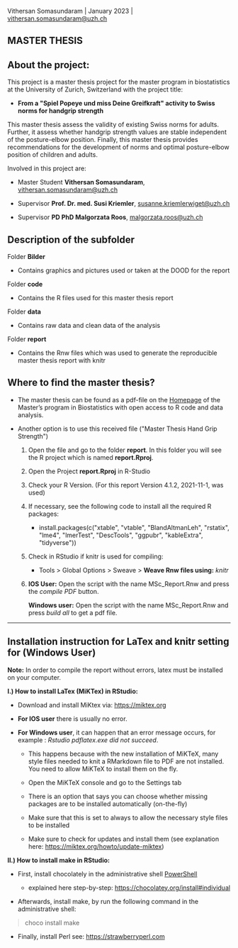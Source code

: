 Vithersan Somasundaram | January 2023 | vithersan.somasundaram@uzh.ch

MASTER THESIS
----------------------------------------------------------------------------

## About the project:

This project is a master thesis project for the master program in biostatistics at the University of Zurich, Switzerland with the project title:

- **From a "Spiel Popeye und miss Deine Greifkraft" activity to Swiss norms for handgrip strength**

This master thesis assess the validity of existing Swiss norms for adults. Further, it assess whether handgrip strength values are stable independent of the posture-elbow position. Finally,  this master thesis provides recommendations for the development of norms and optimal posture-elbow position of children and adults.

Involved in this project are: 

- Master Student **Vithersan Somasundaram**, vithersan.somasundaram@uzh.ch

- Supervisor **Prof. Dr. med. Susi Kriemler**, susanne.kriemlerwiget@uzh.ch 
- Supervisor **PD PhD Malgorzata Roos**, malgorzata.roos@uzh.ch

## Description of the subfolder

Folder **Bilder**

- Contains graphics and pictures used or taken at the DOOD for the report

Folder **code**

- Contains the R files used for this master thesis report

Folder **data**

- Contains raw data and clean data of the analysis

Folder **report**

- Contains the Rnw files which was used to generate the reproducible master thesis report with knitr

## Where to find the master thesis?

- The master thesis can be found as a pdf-file on the [Homepage](https://www.biostat.uzh.ch/index.php?id=master_theses&L=1) of the Master’s program in Biostatistics with open access to R code and data analysis.

- Another option is to use this received file ("Master Thesis Hand Grip Strength")

  1. Open the file and go to the folder **report**. In this folder you will see the R project which is named **report.Rproj**.
 
  2. Open the Project  **report.Rproj** in R-Studio
 
  3. Check your R Version. (For this report Version 4.1.2, 2021-11-1, was used)
 
  4. If necessary, see the following code to install all the required R packages: 
    
      - install.packages(c("xtable", "vtable", "BlandAltmanLeh", "rstatix", "lme4", "lmerTest",          "DescTools", "ggpubr", "kableExtra", "tidyverse"))
    
  5. Check in RStudio if knitr is used for compiling:
 
      - Tools > Global Options > Sweave > **Weave Rnw files using:** *knitr*
      
  6. **IOS User:** Open the script with the name MSc_Report.Rnw and press the *compile PDF* button.
  
      **Windows user:** Open the script with the name MSc_Report.Rnw and press *build all* to get a pdf file.
     
----------------------------------------------------------------------------------------------------------  

## Installation instruction for LaTex and knitr setting for (Windows User)

  **Note:** In order to compile the report without errors, latex must be installed on your computer. 
  
  **I.) How to install LaTex (MiKTex) in RStudio:**
  
  - Download and install MiKtex via: https://miktex.org
  
  - **For IOS user** there is usually no error.
  
  - **For Windows user**, it can happen that an error message occurs, for example : *Rstudio pdflatex.exe did not succeed*. 
    
    - This happens because with the new installation of MiKTeX, many style files needed to knit a RMarkdown file to PDF are not installed. You need to allow MiKTeX to install them on the fly.
  
    - Open the MiKTeX console and go to the Settings tab
  
    - There is an option that says you can choose whether missing packages are to be installed automatically (on-the-fly)
  
    - Make sure that this is set to always to allow the necessary style files to be installed
    
    - Make sure to check for updates and install them 
    (see explanation here: https://miktex.org/howto/update-miktex)

  **II.) How to install make in RStudio:**
 
  - First, install chocolately in the administrative shell [PowerShell]( https://www.howtogeek.com/194041/how-to-open-the-command-prompt-as-administrator-in-windows-8.1/)
  
    - explained here step-by-step: https://chocolatey.org/install#individual
  
  - Afterwards, install make, by run the following command in the administrative shell:
  
   > choco install make
  
  - Finally, install Perl see: https://strawberryperl.com 
  

  

